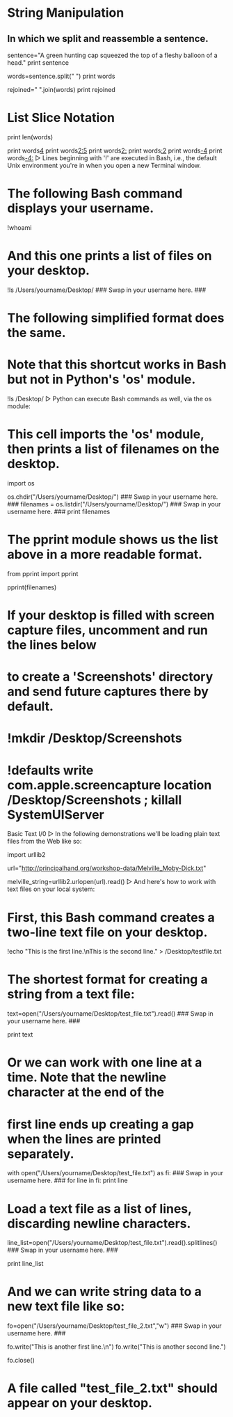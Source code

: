 # String Manipulation
## In which we split and reassemble a sentence.

sentence="A green hunting cap squeezed the top of a fleshy balloon of a head."
print sentence

words=sentence.split(" ")
print words

rejoined=" ".join(words)
print rejoined

# List Slice Notation

print len(words)

print words[4]()
print words[2:5]()
print words[2:]()
print words[:2]()
print words[-4]()
print words[-4:]()
▷ Lines beginning with '!' are executed in Bash, i.e., the default Unix environment you're in when you open a new Terminal window.

# The following Bash command displays your username.

!whoami

# And this one prints a list of files on your desktop.

!ls /Users/yourname/Desktop/   ### Swap in your username here. ##\#

# The following simplified format does the same.

# Note that this shortcut works in Bash but not in Python's 'os' module.

!ls /Desktop/
▷ Python can execute Bash commands as well, via the os module:

# This cell imports the 'os' module, then prints a list of filenames on the desktop.

import os

os.chdir("/Users/yourname/Desktop/") ### Swap in your username here. ##\#
filenames = os.listdir("/Users/yourname/Desktop/")  ### Swap in your username here. ##\#
print filenames

# The pprint module shows us the list above in a more readable format.

from pprint import pprint

pprint(filenames)

# If your desktop is filled with screen capture files, uncomment and run the lines below 
# to create a 'Screenshots' directory and send future captures there by default.

# !mkdir /Desktop/Screenshots
# !defaults write com.apple.screencapture location /Desktop/Screenshots ; killall SystemUIServer
Basic Text I/0
▷ In the following demonstrations we'll be loading plain text files from the Web like so:

import urllib2

url="http://principalhand.org/workshop-data/Melville_Moby-Dick.txt"

melville_string=urllib2.urlopen(url).read()
▷ And here's how to work with text files on your local system:

# First, this Bash command creates a two-line text file on your desktop.

!echo "This is the first line.\nThis is the second line." \> /Desktop/testfile.txt

# The shortest format for creating a string from a text file:

text=open("/Users/yourname/Desktop/test_file.txt").read()  ### Swap in your username here. ##\#

print text

# Or we can work with one line at a time. Note that the newline character at the end of the
# first line ends up creating a gap when the lines are printed separately.

with open("/Users/yourname/Desktop/test_file.txt") as fi:  ### Swap in your username here. ##\#
for line in fi:
print line

# Load a text file as a list of lines, discarding newline characters.

line_list=open("/Users/yourname/Desktop/test_file.txt").read().splitlines()  ### Swap in your username here. ##\#

print line_list

# And we can write string data to a new text file like so:

fo=open("/Users/yourname/Desktop/test_file_2.txt","w")  ### Swap in your username here. ##\#

fo.write("This is another first line.\n")
fo.write("This is another second line.")

fo.close()

# A file called "test_file_2.txt" should appear on your desktop.

